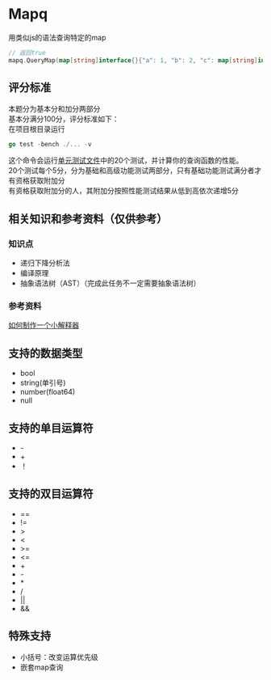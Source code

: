 # Mapq

用类似js的语法查询特定的map


```go
// 返回true
mapq.QueryMap(map[string]interface{}{"a": 1, "b": 2, "c": map[string]interface{}{"d": 3}}, "a == 1 && b == 2 && c.d*(a+b) == 9")
```

## 评分标准
本题分为基本分和加分两部分  
基本分满分100分，评分标准如下：  
在项目根目录运行
```go
go test -bench ./... -v
```
这个命令会运行[单元测试文件](querymap_test.go)中的20个测试，并计算你的查询函数的性能。  
20个测试每个5分，分为基础和高级功能测试两部分，只有基础功能测试满分者才有资格获取附加分  
有资格获取附加分的人，其附加分按照性能测试结果从低到高依次递增5分  

## 相关知识和参考资料（仅供参考）

### 知识点
- 递归下降分析法
- 编译原理
- 抽象语法树（AST）（完成此任务不一定需要抽象语法树）


### 参考资料
[如何制作一个小解释器](https://ruslanspivak.com/lsbasi-part1/)

## 支持的数据类型

- bool
- string(单引号)
- number(float64)
- null

## 支持的单目运算符

- \-
- \+
- ！

## 支持的双目运算符

- ==
- !=
- \>
- <
- \>=
- <=
- \+
- \-
- \*
- /
- ||
- &&

## 特殊支持

- 小括号：改变运算优先级
- 嵌套map查询
